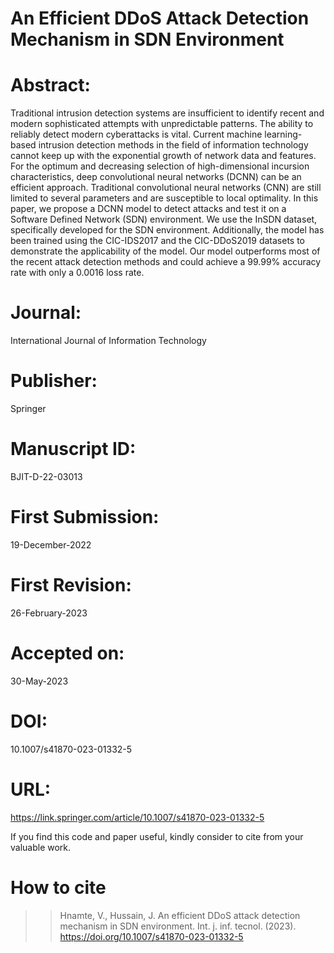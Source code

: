 # An Efficient DDoS Attack Detection Mechanism in SDN Environment

# Abstract:
Traditional intrusion detection systems are insufficient to identify recent and modern sophisticated attempts with unpredictable patterns. The ability to reliably detect modern cyberattacks is vital. Current machine learning-based intrusion detection methods in the field of information technology cannot keep up with the exponential growth of network data and features. For the optimum and decreasing selection of high-dimensional incursion characteristics, deep convolutional neural networks (DCNN) can be an efficient approach. Traditional convolutional neural networks (CNN) are still limited to several parameters and are susceptible to local optimality. In this paper, we propose a DCNN model to detect attacks and test it on a Software Defined Network (SDN) environment. We use the InSDN dataset, specifically developed for the SDN environment. Additionally, the model has been trained using the CIC-IDS2017 and the CIC-DDoS2019 datasets to demonstrate the applicability of the model. Our model outperforms most of the recent attack detection methods and could achieve a 99.99% accuracy rate with only a 0.0016 loss rate.

# Journal:
International Journal of Information Technology

# Publisher:
Springer

# Manuscript ID:
BJIT-D-22-03013

# First Submission:
19-December-2022

# First Revision:
26-February-2023

# Accepted on:
30-May-2023

# DOI:
10.1007/s41870-023-01332-5

# URL:
https://link.springer.com/article/10.1007/s41870-023-01332-5


If you find this code and paper useful, kindly consider to cite from your valuable work.

# How to cite
>> Hnamte, V., Hussain, J. An efficient DDoS attack detection mechanism in SDN environment. Int. j. inf. tecnol. (2023). https://doi.org/10.1007/s41870-023-01332-5
